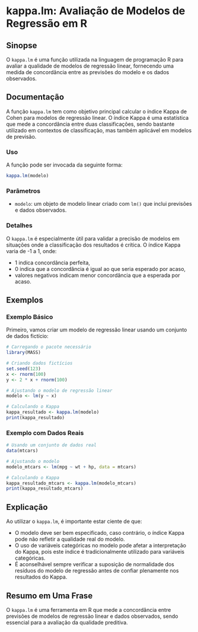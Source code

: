 <!--
Meta Description: # kappa.lm: Avaliação de Modelos de Regressão em R ## Sinopse O `kappa.lm` é uma função utilizada na linguagem de programação R para avaliar a qualida...
Meta Keywords: kappa, modelo, regressão, dados, que
-->

# kappa.lm: Avaliação de Modelos de Regressão em R

## Sinopse
O `kappa.lm` é uma função utilizada na linguagem de programação R para avaliar a qualidade de modelos de regressão linear, fornecendo uma medida de concordância entre as previsões do modelo e os dados observados.

## Documentação
A função `kappa.lm` tem como objetivo principal calcular o índice Kappa de Cohen para modelos de regressão linear. O índice Kappa é uma estatística que mede a concordância entre duas classificações, sendo bastante utilizado em contextos de classificação, mas também aplicável em modelos de previsão.

### Uso
A função pode ser invocada da seguinte forma:

```R
kappa.lm(modelo)
```

### Parâmetros
- `modelo`: um objeto de modelo linear criado com `lm()` que inclui previsões e dados observados.

### Detalhes
O `kappa.lm` é especialmente útil para validar a precisão de modelos em situações onde a classificação dos resultados é crítica. O índice Kappa varia de -1 a 1, onde:
- 1 indica concordância perfeita,
- 0 indica que a concordância é igual ao que seria esperado por acaso,
- valores negativos indicam menor concordância que a esperada por acaso.

## Exemplos
### Exemplo Básico
Primeiro, vamos criar um modelo de regressão linear usando um conjunto de dados fictício:

```R
# Carregando o pacote necessário
library(MASS)

# Criando dados fictícios
set.seed(123)
x <- rnorm(100)
y <- 2 * x + rnorm(100)

# Ajustando o modelo de regressão linear
modelo <- lm(y ~ x)

# Calculando o Kappa
kappa_resultado <- kappa.lm(modelo)
print(kappa_resultado)
```

### Exemplo com Dados Reais
```R
# Usando um conjunto de dados real
data(mtcars)

# Ajustando o modelo
modelo_mtcars <- lm(mpg ~ wt + hp, data = mtcars)

# Calculando o Kappa
kappa_resultado_mtcars <- kappa.lm(modelo_mtcars)
print(kappa_resultado_mtcars)
```

## Explicação
Ao utilizar o `kappa.lm`, é importante estar ciente de que:
- O modelo deve ser bem especificado, caso contrário, o índice Kappa pode não refletir a qualidade real do modelo.
- O uso de variáveis categóricas no modelo pode afetar a interpretação do Kappa, pois este índice é tradicionalmente utilizado para variáveis categóricas.
- É aconselhável sempre verificar a suposição de normalidade dos resíduos do modelo de regressão antes de confiar plenamente nos resultados do Kappa.

## Resumo em Uma Frase
O `kappa.lm` é uma ferramenta em R que mede a concordância entre previsões de modelos de regressão linear e dados observados, sendo essencial para a avaliação da qualidade preditiva.